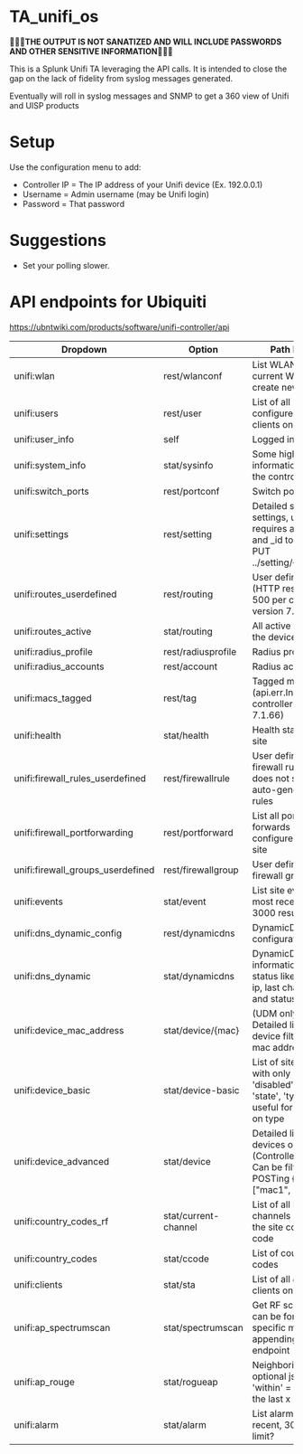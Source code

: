 # TA_unifi_os


🛑🛑🛑**THE OUTPUT IS NOT SANATIZED AND WILL INCLUDE PASSWORDS AND OTHER SENSITIVE INFORMATION**🛑🛑🛑


This is a Splunk Unifi TA leveraging the API calls. It is intended to close the gap on the lack of fidelity from syslog messages generated. 

Eventually will roll in syslog messages and SNMP to get a 360 view of Unifi and UISP products 

# Setup 
Use the configuration menu to add: 
- Controller IP = The IP address of your Unifi device (Ex. 192.0.0.1)
- Username = Admin username (may be Unifi login) 
- Password = That password 

# Suggestions

- Set your polling slower.

# API endpoints for Ubiquiti

https://ubntwiki.com/products/software/unifi-controller/api 

|Dropdown|Option|Path	Notes|
|----|------|------|
|unifi:wlan|rest/wlanconf|List WLANs, edit current WLANs and create new WLANs|
|unifi:users|rest/user|List of all configured/known clients on the site|
|unifi:user_info|self|Logged in user|
|unifi:system_info|stat/sysinfo|Some high-level information about the controller|
|unifi:switch_ports|rest/portconf|Switch port profiles|
|unifi:settings|rest/setting|Detailed site settings, updating requires adding key and _id to path for PUT ../setting/{key}/{_id}|
|unifi:routes_userdefined|rest/routing|User defined routes (HTTP response 500 per controller version 7.1.66)|
|unifi:routes_active|stat/routing|All active routes on the device|
|unifi:radius_profile|rest/radiusprofile|Radius profiles|
|unifi:radius_accounts|rest/account|Radius accounts|
|unifi:macs_tagged|rest/tag|Tagged macs (api.err.Invalid per controller version 7.1.66)|
|unifi:health|stat/health|Health status of the site|
|unifi:firewall_rules_userdefined|rest/firewallrule|User defined firewall rules. This does not show auto-generated rules|
|unifi:firewall_portforwarding|rest/portforward|List all port forwards configured on the site|
|unifi:firewall_groups_userdefined|rest/firewallgroup|​User defined firewall groups.|
|unifi:events|stat/event|List site events by most recent first, 3000 result limit|
|unifi:dns_dynamic_config|rest/dynamicdns|DynamicDNS configuration|
|unifi:dns_dynamic|stat/dynamicdns|DynamicDNS information and status like current ip, last changed, and status|
|unifi:device_mac_address|stat/device/{mac}|(UDM only) Detailed list of device filtered by mac address|
|unifi:device_basic|stat/device-basic|List of site devices with only 'adopted', 'disabled', 'mac', 'state', 'type' keys, useful for filtering on type|
|unifi:device_advanced|stat/device|Detailed list of all devices on site. (Controller only) Can be filtered by POSTing {"macs": ["mac1", ... ]}|
|unifi:country_codes_rf|stat/current-channel|List of all RF channels based on the site country code|
|unifi:country_codes|stat/ccode|List of country codes|
|unifi:clients|stat/sta|List of all _active_ clients on the site|
|unifi:ap_spectrumscan|stat/spectrumscan|Get RF scan results, can be for a specific mac by appending to endpoint|
|unifi:ap_rouge|stat/rogueap|Neighboring APs optional json post 'within' = seen in the last x hours|
|unifi:alarm|stat/alarm|List alarms by most recent, 3000 result limit?|
